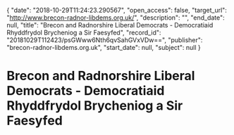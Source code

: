 {
  "date": "2018-10-29T11:24:23.290567", 
  "open_access": false, 
  "target_url": "http://www.brecon-radnor-libdems.org.uk/", 
  "description": "", 
  "end_date": null, 
  "title": "Brecon and Radnorshire Liberal Democrats - Democratiaid Rhyddfrydol Brycheniog a Sir Faesyfed", 
  "record_id": "20181029T112423/psGWww6Nth6qvSahGVxVDw==", 
  "publisher": "brecon-radnor-libdems.org.uk", 
  "start_date": null, 
  "subject": null
}

# Brecon and Radnorshire Liberal Democrats - Democratiaid Rhyddfrydol Brycheniog a Sir Faesyfed

